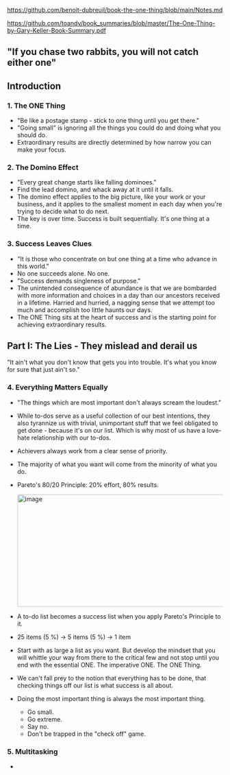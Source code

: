 https://github.com/benoit-dubreuil/book-the-one-thing/blob/main/Notes.md

https://github.com/toandv/book_summaries/blob/master/The-One-Thing-by-Gary-Keller-Book-Summary.pdf

## "If you chase two rabbits, you will not catch either one"

## Introduction

### 1. The ONE Thing
- "Be like a postage stamp - stick to one thing until you get there."
- "Going small" is ignoring all the things you could do and doing what you should do.
- Extraordinary results are directly determined by how narrow you can make your focus.

### 2. The Domino Effect
- "Every great change starts like falling dominoes."
- Find the lead domino, and whack away at it until it falls.
- The domino effect applies to the big picture, like your work or your business, and it applies to the smallest moment in each day when you're trying to decide what to do next.
- The key is over time. Success is built sequentially. It's one thing at a time.

### 3. Success Leaves Clues
- "It is those who concentrate on but one thing at a time who advance in this world."
- No one succeeds alone. No one.
- "Success demands singleness of purpose."
- The unintended consequence of abundance is that we are bombarded with more information and choices in a day than our ancestors received in a lifetime. Harried and hurried, a nagging sense that we attempt too much and accomplish too little haunts our days.
- The ONE Thing sits at the heart of success and is the starting point for achieving extraordinary results.

## Part I: The Lies - They mislead and derail us

"It ain't what you don't know that gets you into trouble. It's what you know for sure that just ain't so."

### 4. Everything Matters Equally
- "The things which are most important don't always scream the loudest."
- While to-dos serve as a useful collection of our best intentions, they also tyrannize us with trivial, unimportant stuff that we feel obligated to get done - because it's on our list. Which is why most of us have a love-hate relationship with our to-dos.
- Achievers always work from a clear sense of priority.
- The majority of what you want will come from the minority of what you do.
- Pareto's 80/20 Principle: 20% effort, 80% results.

  <img width="621" height="262" alt="image" src="https://github.com/user-attachments/assets/d86d2650-226a-4888-8661-ea8916ed25e9" />
- A to-do list becomes a success list when you apply Pareto's Principle to it.
- 25 items (5 %) -> 5 items (5 %) -> 1 item
- Start with as large a list as you want. But develop the mindset that you will whittle your way from there to the critical few and not stop until you end with the essential ONE. The imperative ONE. The ONE Thing.
- We can't fall prey to the notion that everything has to be done, that checking things off our list is what success is all about.
- Doing the most important thing is always the most important thing.
  - Go small.
  - Go extreme.
  - Say no.
  - Don't be trapped in the "check off" game.

### 5. Multitasking
- 
